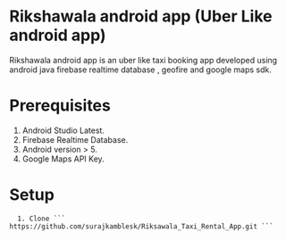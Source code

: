 # Rikshawala android app (Uber Like android app)
 Rikshawala android app is an uber like taxi booking app developed using android java  firebase realtime database , geofire and   google maps sdk.

# Prerequisites
 1. Android Studio Latest.
 2. Firebase Realtime Database.
 3. Android version > 5.
 4. Google Maps API Key.
 
 # Setup
      1. Clone ``` https://github.com/surajkamblesk/Riksawala_Taxi_Rental_App.git ```
